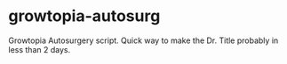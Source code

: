 # growtopia-autosurg
Growtopia Autosurgery script. Quick way to make the Dr. Title probably in less than 2 days. 

